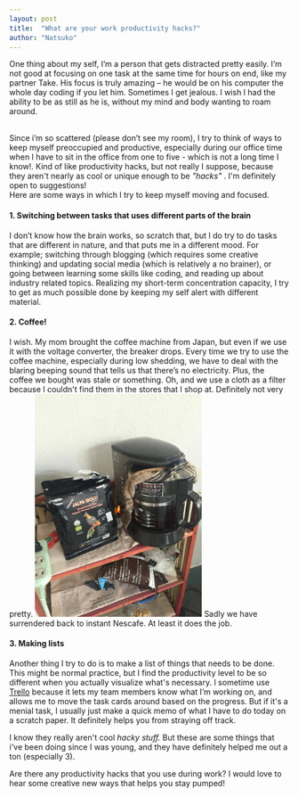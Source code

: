 ```yaml
---
layout: post
title:  "What are your work productivity hacks?"
author: "Natsuko"
---
```



One thing about my self, I’m a person that gets distracted pretty easily. I’m not good at focusing on one task at the same time for hours on end, like my partner Take. His focus is truly amazing – he would be on his computer the whole day coding if you let him. Sometimes I get jealous. I wish I had the ability to be as still as he is, without my mind and body wanting to roam around. 

<br>
Since i’m so scattered (please don’t see my room), I try to think of ways to keep myself preoccupied and productive, especially during our office time when I have to sit in the office from one to five - which is not a long time I know!. Kind of like productivity hacks, but not really I suppose, because they aren't nearly as cool or unique enough to be <i>"hacks"</i> . I'm definitely open to suggestions! <br>
Here are some ways in which I try to keep myself moving and focused.  

<h4>1.	Switching between tasks that uses different parts of the brain</h4>
I don’t know how the brain works, so scratch that, but I do try to do tasks that are different in nature, and that puts me in a different mood. For example; switching through blogging (which requires some creative thinking) and updating social media (which is relatively a no brainer), or going between learning some skills like coding, and reading up about industry related topics. Realizing my short-term concentration capacity, I try to get as much possible done by keeping my self alert with different material. 

<h4>2.	Coffee! </h4>
I wish. My mom brought the coffee machine from Japan, but even if we use it with the voltage converter, the breaker drops. Every time we try to use the coffee machine, especially during low shedding, we have to deal with the blaring beeping sound that tells us that there’s no electricity. Plus, the coffee we bought was stale or something. Oh, and we use a cloth as a filter because I couldn't find them in the stores that I shop at. Definitely not very pretty. 

<img src="/assets/coffee.jpg" style="width:300px; height:400px;">
Sadly we have surrendered back to instant Nescafe. At least it does the job. 

<h4>3.	Making lists</h4>
Another thing I try to do is to make a list of things that needs to be done. This might be normal practice, but I find the productivity level to be so different when you actually visualize what's necessary. I sometime use <a href="http://www.techrise.me/posts/never-lose-track-of-your-tasks-again-project-management-like-a-pro-with-trello">Trello</a> because it lets my team members know what I’m working on, and allows me to move the task cards around based on the progress. But if it's a menial task, I usually just make a quick memo of what I have to do today on a scratch paper. It definitely helps you from straying off track. 
<br>

I know they really aren't cool <i>hacky stuff.</i> But these are some things that i've been doing since I was young, and they have definitely helped me out a ton (especially 3). 

Are there any productivity hacks that you use during work? I would love to hear some creative new ways that helps you stay pumped! 
